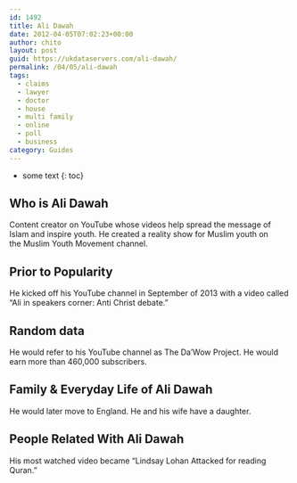 ```yaml
---
id: 1492
title: Ali Dawah
date: 2012-04-05T07:02:23+00:00
author: chito
layout: post
guid: https://ukdataservers.com/ali-dawah/
permalink: /04/05/ali-dawah
tags:
  - claims
  - lawyer
  - doctor
  - house
  - multi family
  - online
  - poll
  - business
category: Guides
---
```


* some text
{: toc}


## Who is  Ali Dawah
                  
                  
                  
Content creator on YouTube whose videos help spread the message of Islam and inspire youth. He created a reality show for Muslim youth on the Muslim Youth Movement channel. 
                  
                
                
                
## Prior to Popularity 
                  
                  
                  
He kicked off his YouTube channel in September of 2013 with a video called &#8220;Ali in speakers corner: Anti Christ debate.&#8221; 
                  
                
                
                
## Random data 
                  
                  
                  
He would refer to his YouTube channel as The Da&#8217;Wow Project. He would earn more than 460,000 subscribers. 
                  
                
                
                
## Family & Everyday Life of Ali Dawah
                  
                  
                  
He would later move to England. He and his wife have a daughter.
                  
                
                
                
## People Related With  Ali Dawah
                  
                  
                  
His most watched video became &#8220;Lindsay Lohan Attacked for reading Quran.&#8221; 
                  
                
              
            
          
          
          
    
    
  
